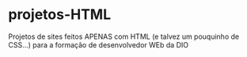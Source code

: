 # projetos-HTML
Projetos de sites feitos APENAS com HTML (e talvez um pouquinho de CSS...) para a formação de desenvolvedor WEb da DIO
